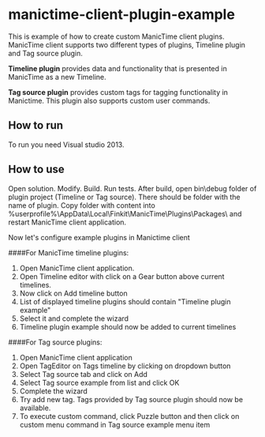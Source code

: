 manictime-client-plugin-example
===============================

This is example of how to create custom ManicTime client plugins. ManicTime client supports two different types of plugins, Timeline plugin and Tag source plugin.

<b>Timeline plugin</b> provides data and functionality that is presented in ManicTime as a new Timeline.

<picture of timeline>

<b>Tag source plugin</b> provides custom tags for tagging functionality in Manictime. This plugin also supports custom user commands.

<picture of tag source>

How to run
----------
To run you need Visual studio 2013. 

How to use
----------
Open solution. Modify. Build. Run tests. 
After build, open bin\debug folder of plugin project (Timeline or Tag source). There should be folder with the name of plugin.
Copy folder with content into %userprofile%\AppData\Local\Finkit\ManicTime\Plugins\Packages\ and restart ManicTime client application.

Now let's configure example plugins in Manictime client

####For ManicTime timeline plugins:
1. Open ManicTime client application.
2. Open Timeline editor with click on a Gear button above current timelines.
3. Now click on Add timeline button
4. List of displayed timeline plugins should contain "Timeline plugin example"
5. Select it and complete the wizard
6. Timeline plugin example should now be added to current timelines

####For Tag source plugins:
1. Open ManicTime client application
2. Open TagEditor on Tags timeline by clicking on dropdown button
3. Select Tag source tab and click on Add
4. Select Tag source example from list and click OK
5. Complete the wizard
6. Try add new tag. Tags provided by Tag source plugin should now be available.
7. To execute custom command, click Puzzle button and then click on custom menu command in Tag source example menu item














 
